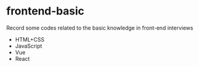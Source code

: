 # frontend-basic
Record some codes related to the basic knowledge in front-end interviews
- HTML+CSS
- JavaScript
- Vue
- React
